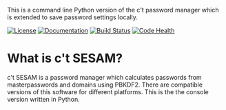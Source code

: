 This is a command line Python version of the c't password manager which is extended to save password settings locally.

[![License](https://img.shields.io/badge/license-GPLv3-blue.svg "read the terms of the GPLv3")](http://choosealicense.com/licenses/gpl-3.0/)
[![Documentation](https://readthedocs.org/projects/ctsesam-python-memorizing/badge/ "go to the documentation")](http://ctsesam-python-memorizing.readthedocs.org/en/latest)
[![Build Status](https://travis-ci.org/pinae/ctSESAM-python-memorizing.svg?branch=master)](https://travis-ci.org/pinae/ctSESAM-python-memorizing)
[![Code Health](https://landscape.io/github/pinae/ctSESAM-python-memorizing/master/landscape.svg?style=flat)](https://landscape.io/github/pinae/ctSESAM-python-memorizing/master)


What is c't SESAM?
==================

c't SESAM is a password manager which calculates passwords from masterpasswords and domains using PBKDF2. There
are compatible versions of this software for different platforms. This is the the console
version written in Python.

